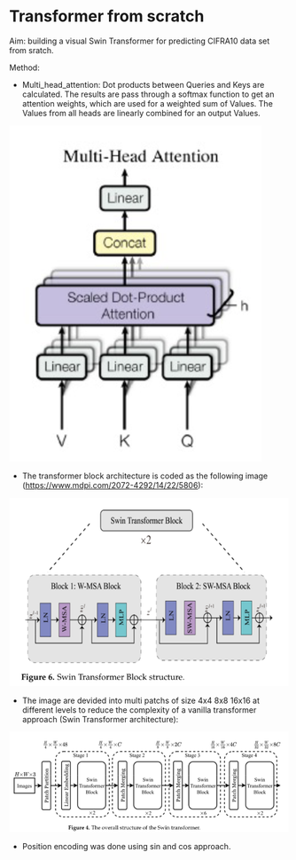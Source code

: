 # Transformer from scratch
Aim: building a visual Swin Transformer for predicting CIFRA10 data set from sratch.

Method:

+ Multi_head_attention: Dot products between Queries and Keys are calculated. The results are pass through a softmax function to get an attention weights, which are used for a weighted sum of Values. The Values from all heads are linearly combined for an output Values.

![alt text](image/multi_head_attention.png)

+ The transformer block architecture is coded as the following image (https://www.mdpi.com/2072-4292/14/22/5806):

![alt text](image/transformer_block.png)

+ The image are devided into multi patchs of size 4x4 8x8 16x16 at different levels to reduce the complexity of a vanilla transformer approach (Swin Transformer architecture):

![alt text](image/swin_transformer.png)

+ Position encoding was done using sin and cos approach.


